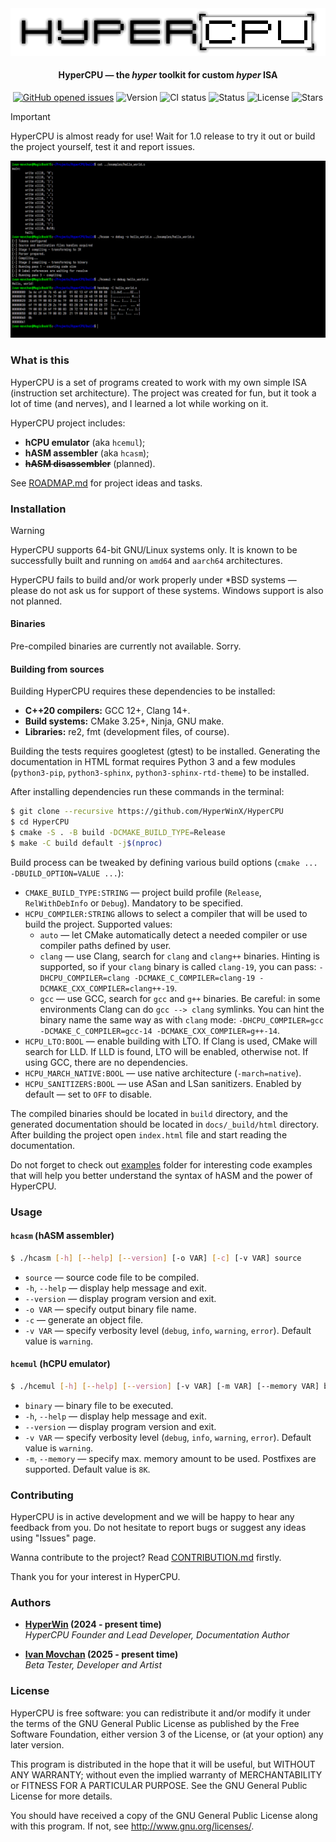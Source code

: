 <div align="center">
     <picture>
          <source media="(prefers-color-scheme: dark)" srcset="images/logo_dark.png">
          <source media="(prefers-color-scheme: light)" srcset="images/logo.png">
          <img alt="HyperCPU" src="images/logo.png">
     </picture>
</div>

<h4 align="center">HyperCPU — the <i>hyper</i> toolkit for custom <i>hyper</i> ISA</h4>

<p align="center">
     <a href="https://github.com/HyperWinX/HyperCPU/issues">
     <img src="https://img.shields.io/github/issues/HyperWinX/HyperCPU"
          alt="GitHub opened issues"></a>
     <img src="https://img.shields.io/badge/version-0.4.9-red"
          alt="Version">
     <img src="https://img.shields.io/github/actions/workflow/status/HyperWinX/HyperCPU/testing.yml?branch=dev"
          alt="CI status">
     <img src="https://img.shields.io/badge/status-in_development-red"
          alt="Status">
     <img src="https://img.shields.io/github/license/HyperWinX/HyperCPU"
          alt="License">
     <img src="https://img.shields.io/github/stars/HyperWinX/HyperCPU?color=lime"
          alt="Stars">
</p>

>[!IMPORTANT]
> HyperCPU is almost ready for use! Wait for 1.0 release to try it out or build the project yourself, test it and report issues.

<img alt="HyperCPU screenshot" src="images/screenshot.png">

### What is this

HyperCPU is a set of programs created to work with my own simple ISA (instruction set architecture). The project was created for fun, but it took a lot of time (and nerves), and I learned a lot while working on it.

HyperCPU project includes:
* **hCPU emulator** (aka `hcemul`);
* **hASM assembler** (aka `hcasm`);
* ~~**hASM disassembler**~~ (planned).

See [ROADMAP.md](ROADMAP.md) for project ideas and tasks.

### Installation

>[!WARNING]
> HyperCPU supports 64-bit GNU/Linux systems only. It is known to be successfully built and running on `amd64` and `aarch64` architectures.
>
> HyperCPU fails to build and/or work properly under \*BSD systems ­— please do not ask us for support of these systems. Windows support is also not planned.

#### Binaries

Pre-compiled binaries are currently not available. Sorry.

#### Building from sources

Building HyperCPU requires these dependencies to be installed:

* **C++20 compilers:** GCC 12+, Clang 14+.
* **Build systems:** CMake 3.25+, Ninja, GNU make.
* **Libraries:** re2, fmt (development files, of course).

Building the tests requires googletest (gtest) to be installed. Generating the documentation in HTML format requires Python 3 and a few modules (`python3-pip`, `python3-sphinx`, `python3-sphinx-rtd-theme`) to be installed.

After installing dependencies run these commands in the terminal:

```bash
$ git clone --recursive https://github.com/HyperWinX/HyperCPU
$ cd HyperCPU
$ cmake -S . -B build -DCMAKE_BUILD_TYPE=Release
$ make -C build default -j$(nproc)
```

Build process can be tweaked by defining various build options (`cmake ... -DBUILD_OPTION=VALUE ...`):

* `CMAKE_BUILD_TYPE:STRING` — project build profile (`Release`, `RelWithDebInfo` or `Debug`). Mandatory to be specified.
* `HCPU_COMPILER:STRING` allows to select a compiler that will be used to build the project. Supported values:
    * `auto` — let CMake automatically detect a needed compiler or use compiler paths defined by user.
    * `clang` — use Clang, search for `clang` and `clang++` binaries. Hinting is supported, so if your `clang` binary is called `clang-19`, you can pass: `-DHCPU_COMPILER=clang -DCMAKE_C_COMPILER=clang-19 -DCMAKE_CXX_COMPILER=clang++-19`.
    * `gcc` — use GCC, search for `gcc` and `g++` binaries. Be careful: in some environments Clang can do `gcc --> clang` symlinks. You can hint the binary name the same way as with `clang` mode: `-DHCPU_COMPILER=gcc -DCMAKE_C_COMPILER=gcc-14 -DCMAKE_CXX_COMPILER=g++-14`.
* `HCPU_LTO:BOOL` — enable building with LTO. If Clang is used, CMake will search for LLD. If LLD is found, LTO will be enabled, otherwise not. If using GCC, there are no dependencies.
* `HCPU_MARCH_NATIVE:BOOL` — use native architecture (`-march=native`).
* `HCPU_SANITIZERS:BOOL` — use ASan and LSan sanitizers. Enabled by default — set to `OFF` to disable.

The compiled binaries should be located in `build` directory, and the generated documentation should be located in `docs/_build/html` directory. After building the project open `index.html` file and start reading the documentation.

Do not forget to check out [examples](examples) folder for interesting code examples that will help you better understand the syntax of hASM and the power of HyperCPU.

### Usage

#### `hcasm` (hASM assembler)

```bash
$ ./hcasm [-h] [--help] [--version] [-o VAR] [-c] [-v VAR] source
```

* `source` — source code file to be compiled.
* `-h`, `--help` — display help message and exit.
* `--version` — display program version and exit.
* `-o VAR` — specify output binary file name.
* `-c` — generate an object file.
* `-v VAR` — specify verbosity level (`debug`, `info`, `warning`, `error`). Default value is `warning`.

#### `hcemul` (hCPU emulator)

```bash
$ ./hcemul [-h] [--help] [--version] [-v VAR] [-m VAR] [--memory VAR] binary
```

* `binary` — binary file to be executed.
* `-h`, `--help` — display help message and exit.
* `--version` — display program version and exit.
* `-v VAR` — specify verbosity level (`debug`, `info`, `warning`, `error`). Default value is `warning`.
* `-m`, `--memory` — specify max. memory amount to be used. Postfixes are supported. Default value is `8K`.

### Contributing

HyperCPU is in active development and we will be happy to hear any feedback from you. Do not hesitate to report bugs or suggest any ideas using "Issues" page.

Wanna contribute to the project? Read [CONTRIBUTION.md](CONTRIBUTION.md) firstly.

Thank you for your interest in HyperCPU.

### Authors

* **[HyperWin](https://github.com/HyperWinX) (2024 - present time)**\
  *HyperCPU Founder and Lead Developer, Documentation Author*

* **[Ivan Movchan](https://github.com/ivan-movchan) (2025 - present time)**\
  *Beta Tester, Developer and Artist*

### License

HyperCPU is free software: you can redistribute it and/or modify it under the terms of the GNU General Public License as published by the Free Software Foundation, either version 3 of the License, or (at your option) any later version.

This program is distributed in the hope that it will be useful, but WITHOUT ANY WARRANTY; without even the implied warranty of MERCHANTABILITY or FITNESS FOR A PARTICULAR PURPOSE. See the GNU General Public License for more details.

You should have received a copy of the GNU General Public License along with this program. If not, see <http://www.gnu.org/licenses/>.
